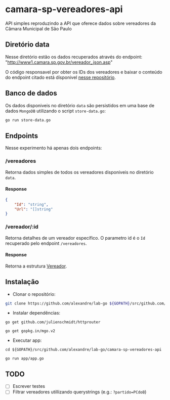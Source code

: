 # camara-sp-vereadores-api

API simples reproduzindo a API que oferece dados sobre vereadores da Câmara Municipal de São Paulo

## Diretório data

Nesse diretório estão os dados recuperados através do endpoint: "http://www1.camara.sp.gov.br/vereador_json.asp"

O código responsavel por obter os IDs dos vereadores e baixar o conteúdo do endpoint citado está dísponivel [nesse repositório](https://github.com/cdmb/camara-sp-vereadores/tree/development).

## Banco de dados

Os dados disponiveis no diretório `data` são persistidos em uma base de dados `MongoDB` utilizando o script `store-data.go`:

```bash
go run store-data.go
```

## Endpoints

Nesse experimento há apenas dois endpoints:

### /vereadores

Retorna dados simples de todos os vereadores disponiveis no diretório `data`.

#### Response

```json
{
    "Id": "string",
    "Url": "[]string"
}
```

### /vereador/:id

Retorna detalhes de um vereador específico. O parametro id é o `Id` recuperado pelo endpoint
`/vereadores`.

#### Response

Retorna a estrutura [Vereador](https://github.com/alexandre/lab-go/blob/master/camara-sp-vereadores-api/app/structs/structs.go#L8).

## Instalação

* Clonar o repositório:

```bash
git clone https://github.com/alexandre/lab-go ${GOPATH}/src/github.com/alexandre/lab-go
```

* Instalar dependências:

```
go get github.com/julienschmidt/httprouter

go get gopkg.in/mgo.v2
```

* Executar app:

```
cd ${GOPATH}/src/github.com/alexandre/lab-go/camara-sp-vereadores-api

go run app/app.go
```

## TODO

- [ ] Escrever testes
- [ ] Filtrar vereadores utillizando querystrings (e.g.: `?partido=PCdoB`)
